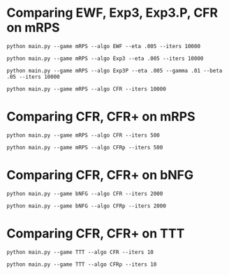 # Comparing EWF, Exp3, Exp3.P, CFR on mRPS

```
python main.py --game mRPS --algo EWF --eta .005 --iters 10000
```

```
python main.py --game mRPS --algo Exp3 --eta .005 --iters 10000
```

```
python main.py --game mRPS --algo Exp3P --eta .005 --gamma .01 --beta .05 --iters 10000
```

```
python main.py --game mRPS --algo CFR --iters 10000
```

# Comparing CFR, CFR+ on mRPS

```
python main.py --game mRPS --algo CFR --iters 500
```

```
python main.py --game mRPS --algo CFRp --iters 500
```

# Comparing CFR, CFR+ on bNFG

```
python main.py --game bNFG --algo CFR --iters 2000
```

```
python main.py --game bNFG --algo CFRp --iters 2000
```

# Comparing CFR, CFR+ on TTT

```
python main.py --game TTT --algo CFR --iters 10
```

```
python main.py --game TTT --algo CFRp --iters 10
```